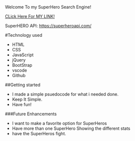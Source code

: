 Welcome To my SuperHero Search Engine!


[CLick Here For MY LINK!](https://hieu12319.github.io/SuperHeroAPI/)


SuperHERO API: https://superheroapi.com/

#Technology used
- HTML
- CSS
- JavaScript
- jQuery
- BootStrap
- vscode
- Github


##Getting started
- I made a simple psuedocode for what i needed done.
- Keep It Simple.
- Have fun!


###Future Enhancements
- I want to make a favorite option for SuperHeros
- Have more than one SuperHero Showing the different stats 
- have the SuperHeros fight.
